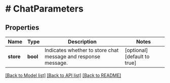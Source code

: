 # # ChatParameters

## Properties

Name | Type | Description | Notes
------------ | ------------- | ------------- | -------------
**store** | **bool** | Indicates whether to store chat message and response message. | [optional] [default to true]

[[Back to Model list]](../../README.md#models) [[Back to API list]](../../README.md#endpoints) [[Back to README]](../../README.md)
